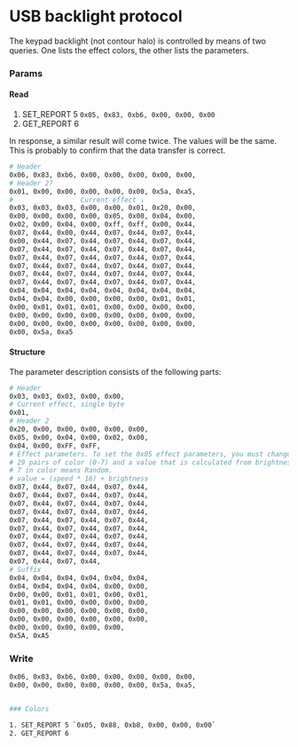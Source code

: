 # USB backlight protocol

The keypad backlight (not contour halo) is controlled by means of two queries. One lists the effect colors, the other lists the parameters.

### Params

#### Read

1. SET_REPORT 5 `0x05, 0x83, 0xb6, 0x00, 0x00, 0x00`
2. GET_REPORT 6

In response, a similar result will come twice. The values will be the same. This is probably to confirm that the data transfer is correct.

```sh
# Header
0x06, 0x83, 0xb6, 0x00, 0x00, 0x00, 0x00, 0x00,
# Header 2?
0x01, 0x00, 0x00, 0x00, 0x00, 0x00, 0x5a, 0xa5,
#                 Current effect ↓
0x03, 0x03, 0x03, 0x00, 0x00, 0x01, 0x20, 0x00,
0x00, 0x00, 0x00, 0x00, 0x05, 0x00, 0x04, 0x00,
0x02, 0x00, 0x04, 0x00, 0xff, 0xff, 0x00, 0x44,
0x07, 0x44, 0x00, 0x44, 0x07, 0x44, 0x07, 0x44,
0x00, 0x44, 0x07, 0x44, 0x07, 0x44, 0x07, 0x44,
0x07, 0x44, 0x07, 0x44, 0x07, 0x44, 0x07, 0x44,
0x07, 0x44, 0x07, 0x44, 0x07, 0x44, 0x07, 0x44,
0x07, 0x44, 0x07, 0x44, 0x07, 0x44, 0x07, 0x44,
0x07, 0x44, 0x07, 0x44, 0x07, 0x44, 0x07, 0x44,
0x07, 0x44, 0x07, 0x44, 0x07, 0x44, 0x07, 0x44,
0x04, 0x04, 0x04, 0x04, 0x04, 0x04, 0x04, 0x04,
0x04, 0x04, 0x00, 0x00, 0x00, 0x00, 0x01, 0x01,
0x00, 0x01, 0x01, 0x01, 0x00, 0x00, 0x00, 0x00,
0x00, 0x00, 0x00, 0x00, 0x00, 0x00, 0x00, 0x00,
0x00, 0x00, 0x00, 0x00, 0x00, 0x00, 0x00, 0x00,
0x00, 0x5a, 0xa5
```

#### Structure

The parameter description consists of the following parts:

```sh
# Header
0x03, 0x03, 0x03, 0x00, 0x00,
# Current effect, single byte
0x01,
# Header 2
0x20, 0x00, 0x00, 0x00, 0x00, 0x00,
0x05, 0x00, 0x04, 0x00, 0x02, 0x00,
0x04, 0x00, 0xFF, 0xFF,
# Effect parameters. To set the 0x05 effect parameters, you must change the 5 entry and so on.
# 29 pairs of color (0-7) and a value that is calculated from brightness (0-4) and speed (0-4).
# 7 in color means Random.
# value = (speed * 16) + brightness
0x07, 0x44, 0x07, 0x44, 0x07, 0x44,
0x07, 0x44, 0x07, 0x44, 0x07, 0x44,
0x07, 0x44, 0x07, 0x44, 0x07, 0x44,
0x07, 0x44, 0x07, 0x44, 0x07, 0x44,
0x07, 0x44, 0x07, 0x44, 0x07, 0x44,
0x07, 0x44, 0x07, 0x44, 0x07, 0x44,
0x07, 0x44, 0x07, 0x44, 0x07, 0x44,
0x07, 0x44, 0x07, 0x44, 0x07, 0x44,
0x07, 0x44, 0x07, 0x44, 0x07, 0x44,
0x07, 0x44, 0x07, 0x44,
# Suffix
0x04, 0x04, 0x04, 0x04, 0x04, 0x04,
0x04, 0x04, 0x04, 0x04, 0x00, 0x00,
0x00, 0x00, 0x01, 0x01, 0x00, 0x01,
0x01, 0x01, 0x00, 0x00, 0x00, 0x00,
0x00, 0x00, 0x00, 0x00, 0x00, 0x00,
0x00, 0x00, 0x00, 0x00, 0x00, 0x00,
0x00, 0x00, 0x00, 0x00, 0x00,
0x5A, 0xA5
```

### Write



```sh
0x06, 0x03, 0xb6, 0x00, 0x00, 0x00, 0x00, 0x00,
0x00, 0x00, 0x00, 0x00, 0x00, 0x00, 0x5a, 0xa5,


### Colors

1. SET_REPORT 5 `0x05, 0x88, 0xb8, 0x00, 0x00, 0x00`
2. GET_REPORT 6
